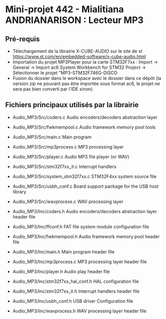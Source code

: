 # Mini-projet 442 - Mialitiana ANDRIANARISON : Lecteur MP3

## Pré-requis
- Télechargement de la librairie X-CUBE-AUDIO sur le site de st https://www.st.com/en/embedded-software/x-cube-audio.html
- Importation du projet MP3Player pour la carte STM32F7xx : Import -> General -> Import ac6 System Workbench for STM32 Project ->  Sélectionner le projet "MP3-STM32F746G-DISCO
- Fusion du dossier dans le workspace avec le dossier dans ce dépôt (la version zip ne pouvant pas être importée sous format ac6, le projet ne sera pas bien converti par l'IDE sinon).

## Fichiers principaux utilisés par la librairie 
  - Audio_MP3/Src/coders.c             Audio encoders/decoders abstraction layer
  - Audio_MP3/Src/fwkmempool.c         Audio framework memory pool tools
  - Audio_MP3/Src/main.c               Main program
  - Audio_MP3/Src/mp3process.c         MP3 processing layer
  - Audio_MP3/Src/player.c             Audio MP3 file player (or WAV)
  - Audio_MP3/Src/stm32f7xx_it.c       Interrupt handlers
  - Audio_MP3/Src/system_stm32f7xx.c   STM32F4xx system source file
  - Audio_MP3/Src/usbh_conf.c          Board support package for the USB host library 	
  - Audio_MP3/Src/wavprocess.c         WAV processing layer
  - Audio_MP3/Inc/coders.h             Audio encoders/decoders abstraction layer header file
  - Audio_MP3/Inc/ffconf.h             FAT file system module configuration file  
  - Audio_MP3/Inc/fwkmempool.h         Audio framework memory pool header file  
  - Audio_MP3/Inc/main.h               Main program header file
  - Audio_MP3/Inc/mp3process.c         MP3 processing layer header file  
  - Audio_MP3/Inc/player.h             Audio play header file  
  - Audio_MP3/Inc/stm32f7xx_hal_conf.h HAL configuration file
  - Audio_MP3/Inc/stm32f7xx_it.h       Interrupt handlers header file
  - Audio_MP3/Inc/usbh_conf.h          USB driver Configuration file


  - Audio_MP3/Inc/wavprocess.h         WAV processing layer header file
